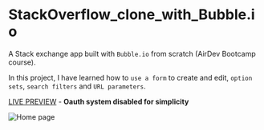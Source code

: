 # StackOverflow_clone_with_Bubble.io
A Stack exchange app built with ``Bubble.io`` from scratch (AirDev Bootcamp course).

In this project, I have learned how to ``use a form`` to create and edit, ``option sets``, ``search filters`` and ``URL parameters``.

[LIVE PREVIEW](http://stackexchangealexmeurant.bubbleapps.io/version-test/) - **Oauth system disabled for simplicity**

![Home page](https://user-images.githubusercontent.com/18213190/231796018-ae51961a-09b6-4d18-aa04-829963cf2b41.png)
